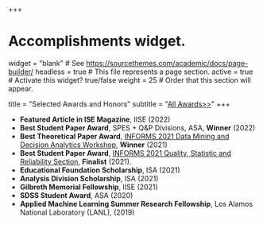 +++
# Accomplishments widget.
widget = "blank"  # See https://sourcethemes.com/academic/docs/page-builder/
headless = true  # This file represents a page section.
active = true  # Activate this widget? true/false
weight = 25  # Order that this section will appear.

title = "Selected Awards and Honors"
subtitle = "[All Awards>>]()"
+++
* **Featured Article in ISE Magazine**, IISE (2022)
* **Best Student Paper Award**, SPES + Q&P Divisions, ASA, **Winner** (2022)
* **Best Theoretical Paper Award**, [INFORMS 2021 Data Mining and Decision Analytics Workshop](https://connect.informs.org/data-mining/awards), **Winner** (2021)
* **Best Student Paper Award**, [INFORMS 2021 Quality, Statistic and Reliability Section](https://connect.informs.org/qsr/awards), **Finalist** (2021).
* **Educational Foundation Scholarship**, ISA (2021)
* **Analysis Division Scholarship**, ISA (2021)
* **Gilbreth Memorial Fellowship**, IISE (2021)
* **SDSS Student Award**, ASA (2020)
* **Applied Machine Learning Summer Research Fellowship**, Los Alamos National Laboratory (LANL), (2019)
